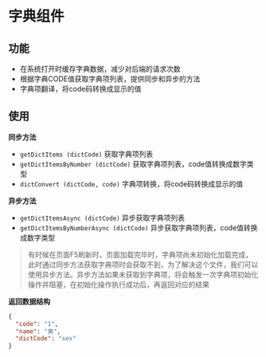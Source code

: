 # 字典组件
## 功能
- 在系统打开时缓存字典数据，减少对后端的请求次数
- 根据字典CODE值获取字典项列表，提供同步和异步的方法
- 字典项翻译，将code码转换成显示的值
## 使用
**同步方法**

- `getDictItems (dictCode)` 获取字典项列表
- `getDictItemsByNumber (dictCode)` 获取字典项列表，code值转换成数字类型
- `dictConvert (dictCode, code)` 字典项转换，将code码转换成显示的值

**异步方法**

- `getDictItemsAsync (dictCode)` 异步获取字典项列表 
- `getDictItemsByNumberAsync (dictCode)` 异步获取字典项列表，code值转换成数字类型
> 有时候在页面F5刷新时，页面加载完毕时，字典项尚未初始化加载完成，此时通过同步方法获取字典项时会获取不到，为了解决这个文件，我们可以使用异步方法。异步方法如果未获取到字典项，将会触发一次字典项初始化操作并阻塞，在初始化操作执行成功后，再返回对应的结果

**返回数据结构**
```json
{
  "code": "1",
  "name": "男",
  "dictCode": "sex"
}
```

